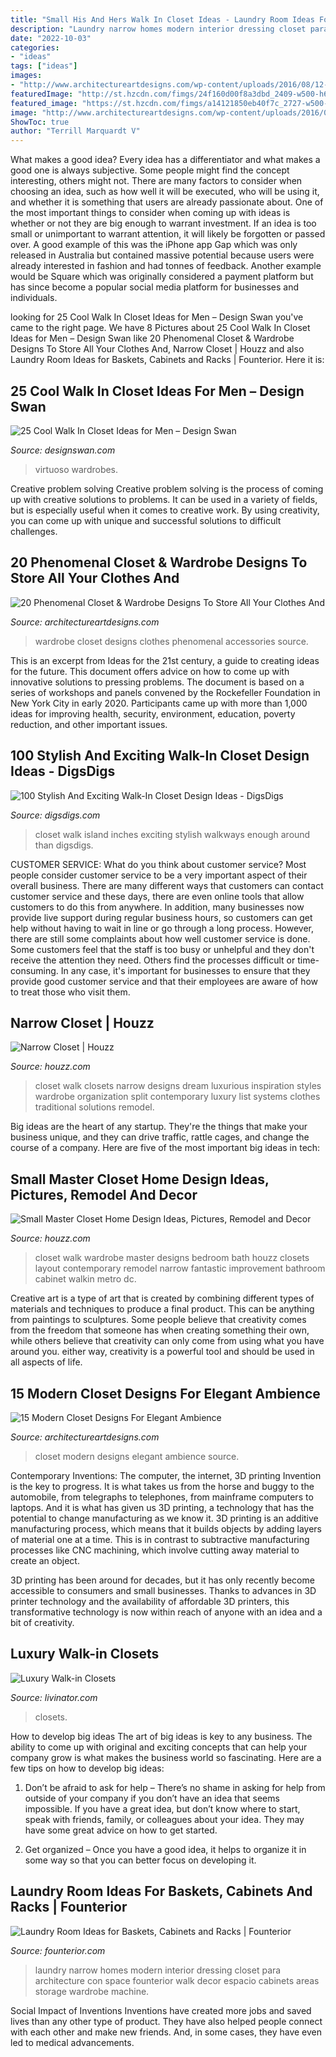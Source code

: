 ```yaml
---
title: "Small His And Hers Walk In Closet Ideas - Laundry Room Ideas For Baskets, Cabinets And Racks"
description: "Laundry narrow homes modern interior dressing closet para architecture con space founterior walk decor espacio cabinets areas storage wardrobe machine"
date: "2022-10-03"
categories:
- "ideas"
tags: ["ideas"]
images:
- "http://www.architectureartdesigns.com/wp-content/uploads/2016/08/12-49-630x447.jpg"
featuredImage: "http://st.hzcdn.com/fimgs/24f160d00f8a3dbd_2409-w500-h666-b0-p0--contemporary-closet.jpg"
featured_image: "https://st.hzcdn.com/fimgs/a14121850eb40f7c_2727-w500-h666-b0-p0--traditional-closet.jpg"
image: "http://www.architectureartdesigns.com/wp-content/uploads/2016/08/12-49-630x447.jpg"
ShowToc: true
author: "Terrill Marquardt V"
---
```



What makes a good idea?
Every idea has a differentiator and what makes a good one is always subjective. Some people might find the concept interesting, others might not. There are many factors to consider when choosing an idea, such as how well it will be executed, who will be using it, and whether it is something that users are already passionate about. 
One of the most important things to consider when coming up with ideas is whether or not they are big enough to warrant investment. If an idea is too small or unimportant to warrant attention, it will likely be forgotten or passed over. A good example of this was the iPhone app Gap which was only released in Australia but contained massive potential because users were already interested in fashion and had tonnes of feedback. Another example would be Square which was originally considered a payment platform but has since become a popular social media platform for businesses and individuals.

	

		
looking for 25 Cool Walk In Closet Ideas for Men – Design Swan you've came to the right page. We have 8 Pictures about 25 Cool Walk In Closet Ideas for Men – Design Swan like 20 Phenomenal Closet &amp; Wardrobe Designs To Store All Your Clothes And, Narrow Closet | Houzz and also Laundry Room Ideas for Baskets, Cabinets and Racks | Founterior. Here it is:
		
    
## 25 Cool Walk In Closet Ideas For Men – Design Swan

<img loading=lazy src="https://img.designswan.com/2015/01/closetForMan/24.jpg" onerror="this.onerror=null;this.src='https://tse1.mm.bing.net/th?id=OIP.-omXKO5RUDU2qDqap2qAMwHaFj&amp;pid=15.1';" alt="25 Cool Walk In Closet Ideas for Men – Design Swan">

_Source: designswan.com_

>virtuoso wardrobes. 

	

Creative problem solving
Creative problem solving is the process of coming up with creative solutions to problems. It can be used in a variety of fields, but is especially useful when it comes to creative work. By using creativity, you can come up with unique and successful solutions to difficult challenges.

    
## 20 Phenomenal Closet &amp; Wardrobe Designs To Store All Your Clothes And

<img loading=lazy src="https://www.architectureartdesigns.com/wp-content/uploads/2015/04/20-Phenomenal-Closet-Wardrobe-Designs-To-Store-All-Your-Clothes-And-Accessories-In-3-630x841.jpg" onerror="this.onerror=null;this.src='https://tse4.mm.bing.net/th?id=OIP.u8e4CZY7T2qQ9hmxQU908QHaJ4&amp;pid=15.1';" alt="20 Phenomenal Closet &amp; Wardrobe Designs To Store All Your Clothes And">

_Source: architectureartdesigns.com_

>wardrobe closet designs clothes phenomenal accessories source. 

	

This is an excerpt from Ideas for the 21st century, a guide to creating ideas for the future. This document offers advice on how to come up with innovative solutions to pressing problems. The document is based on a series of workshops and panels convened by the Rockefeller Foundation in New York City in early 2020. Participants came up with more than 1,000 ideas for improving health, security, environment, education, poverty reduction, and other important issues.

    
## 100 Stylish And Exciting Walk-In Closet Design Ideas - DigsDigs

<img loading=lazy src="http://www.digsdigs.com/photos/2013/02/65-stylish-and-exciting-walk-in-closet-design-ideas-4.jpg" onerror="this.onerror=null;this.src='https://tse3.mm.bing.net/th?id=OIP.9bFXZs2xOytepiGJdcpI_wHaLC&amp;pid=15.1';" alt="100 Stylish And Exciting Walk-In Closet Design Ideas - DigsDigs">

_Source: digsdigs.com_

>closet walk island inches exciting stylish walkways enough around than digsdigs. 

	

CUSTOMER SERVICE: What do you think about customer service?
Most people consider customer service to be a very important aspect of their overall business. There are many different ways that customers can contact customer service and these days, there are even online tools that allow customers to do this from anywhere. In addition, many businesses now provide live support during regular business hours, so customers can get help without having to wait in line or go through a long process.
However, there are still some complaints about how well customer service is done. Some customers feel that the staff is too busy or unhelpful and they don't receive the attention they need. Others find the processes difficult or time-consuming. In any case, it's important for businesses to ensure that they provide good customer service and that their employees are aware of how to treat those who visit them.

    
## Narrow Closet | Houzz

<img loading=lazy src="https://st.hzcdn.com/fimgs/a14121850eb40f7c_2727-w500-h666-b0-p0--traditional-closet.jpg" onerror="this.onerror=null;this.src='https://tse2.mm.bing.net/th?id=OIP.PH3kcsxZzFD10yVuCISScQHaJ3&amp;pid=15.1';" alt="Narrow Closet | Houzz">

_Source: houzz.com_

>closet walk closets narrow designs dream luxurious inspiration styles wardrobe organization split contemporary luxury list systems clothes traditional solutions remodel. 

	

Big ideas are the heart of any startup. They're the things that make your business unique, and they can drive traffic, rattle cages, and change the course of a company. Here are five of the most important big ideas in tech: 

    
## Small Master Closet Home Design Ideas, Pictures, Remodel And Decor

<img loading=lazy src="http://st.hzcdn.com/fimgs/24f160d00f8a3dbd_2409-w500-h666-b0-p0--contemporary-closet.jpg" onerror="this.onerror=null;this.src='https://tse2.mm.bing.net/th?id=OIP.IZFVj25hjOmW9RKm_klnUQHaJ3&amp;pid=15.1';" alt="Small Master Closet Home Design Ideas, Pictures, Remodel and Decor">

_Source: houzz.com_

>closet walk wardrobe master designs bedroom bath houzz closets layout contemporary remodel narrow fantastic improvement bathroom cabinet walkin metro dc. 

	

Creative art is a type of art that is created by combining different types of materials and techniques to produce a final product. This can be anything from paintings to sculptures. Some people believe that creativity comes from the freedom that someone has when creating something their own, while others believe that creativity can only come from using what you have around you. either way, creativity is a powerful tool and should be used in all aspects of life.

    
## 15 Modern Closet Designs For Elegant Ambience

<img loading=lazy src="http://www.architectureartdesigns.com/wp-content/uploads/2016/08/12-49-630x447.jpg" onerror="this.onerror=null;this.src='https://tse4.mm.bing.net/th?id=OIP.C2Lg3s3CabBGB8ZsYXvMKwHaFQ&amp;pid=15.1';" alt="15 Modern Closet Designs For Elegant Ambience">

_Source: architectureartdesigns.com_

>closet modern designs elegant ambience source. 

	

Contemporary Inventions: The computer, the internet, 3D printing
Invention is the key to progress. It is what takes us from the horse and buggy to the automobile, from telegraphs to telephones, from mainframe computers to laptops. And it is what has given us 3D printing, a technology that has the potential to change manufacturing as we know it.
3D printing is an additive manufacturing process, which means that it builds objects by adding layers of material one at a time. This is in contrast to subtractive manufacturing processes like CNC machining, which involve cutting away material to create an object.

3D printing has been around for decades, but it has only recently become accessible to consumers and small businesses. Thanks to advances in 3D printer technology and the availability of affordable 3D printers, this transformative technology is now within reach of anyone with an idea and a bit of creativity.

    
## Luxury Walk-in Closets

<img loading=lazy src="https://livinator.com/wp-content/uploads/2015/09/hgtv1.jpg" onerror="this.onerror=null;this.src='https://tse3.mm.bing.net/th?id=OIP.KLFRCcJpymSIYlujbfd6GwHaF7&amp;pid=15.1';" alt="Luxury Walk-in Closets">

_Source: livinator.com_

>closets. 

	

How to develop big ideas
The art of big ideas is key to any business. The ability to come up with original and exciting concepts that can help your company grow is what makes the business world so fascinating. Here are a few tips on how to develop big ideas:
1. Don’t be afraid to ask for help – There’s no shame in asking for help from outside of your company if you don’t have an idea that seems impossible. If you have a great idea, but don’t know where to start, speak with friends, family, or colleagues about your idea. They may have some great advice on how to get started.

2. Get organized – Once you have a good idea, it helps to organize it in some way so that you can better focus on developing it.

    
## Laundry Room Ideas For Baskets, Cabinets And Racks | Founterior

<img loading=lazy src="http://founterior.com/wp-content/uploads/2014/11/Black-laundry-room-with-narrow-design.jpg" onerror="this.onerror=null;this.src='https://tse1.mm.bing.net/th?id=OIP.oWk04jMLwcoTzWMliJg_TgHaJ3&amp;pid=15.1';" alt="Laundry Room Ideas for Baskets, Cabinets and Racks | Founterior">

_Source: founterior.com_

>laundry narrow homes modern interior dressing closet para architecture con space founterior walk decor espacio cabinets areas storage wardrobe machine. 

	

Social Impact of Inventions
Inventions have created more jobs and saved lives than any other type of product. They have also helped people connect with each other and make new friends. And, in some cases, they have even led to medical advancements.

